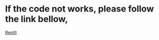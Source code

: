 # If the code not works, please follow the link bellow, 

[ReplIt](https://replit.com/@zulfikar-ditya/BriefRapidGuiltware)
